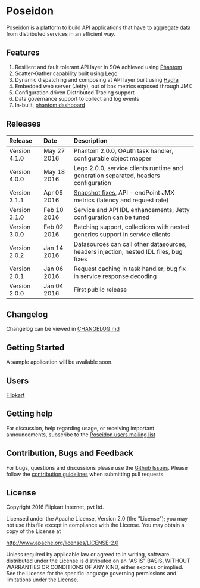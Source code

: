 Poseidon
=======

Poseidon is a platform to build API applications that have to aggregate data from distributed services in an efficient way.

## Features

1. Resilient and fault tolerant API layer in SOA achieved using [Phantom](https://github.com/flipkart/phantom) 
2. Scatter-Gather capability built using [Lego](https://github.com/flipkart-incubator/Lego)
3. Dynamic dispatching and composing at API layer built using [Hydra](https://github.com/flipkart-incubator/hydra)
4. Embedded web server (Jetty), out of box metrics exposed through JMX
5. Configuration driven Distributed Tracing support
6. Data governance support to collect and log events
7. In-built, [phantom dashboard](https://github.com/Flipkart/Phantom#phantom-consoles)

## Releases

| Release | Date | Description |
|:------------|:----------------|:------------|
| Version 4.1.0             | May 27 2016      |    Phantom 2.0.0, OAuth task handler, configurable object mapper
| Version 4.0.0             | May 18 2016      |    Lego 2.0.0, service clients runtime and generation separated, headers configuration 
| Version 3.1.1             | Apr 06 2016      |    [Snapshot fixes](https://github.com/flipkart-incubator/Poseidon/blob/master/CHANGELOG.md#311-snapshot-mar-20-2016), API - endPoint JMX metrics (latency and request rate)
| Version 3.1.0             | Feb 10 2016      |    Service and API IDL enhancements, Jetty configuration can be tuned
| Version 3.0.0             | Feb 02 2016      |    Batching support, collections with nested generics support in service clients 
| Version 2.0.2             | Jan 14 2016      |    Datasources can call other datasources, headers injection, nested IDL files, bug fixes 
| Version 2.0.1             | Jan 06 2016      |    Request caching in task handler, bug fix in service response decoding
| Version 2.0.0             | Jan 04 2016      |    First public release

## Changelog

Changelog can be viewed in [CHANGELOG.md](https://github.com/flipkart-incubator/Poseidon/blob/master/CHANGELOG.md)

## Getting Started

A sample application will be available soon.

## Users

[Flipkart](http://www.flipkart.com)

## Getting help
For discussion, help regarding usage, or receiving important announcements, subscribe to the [Poseidon users mailing list](https://groups.google.com/a/flipkart.com/forum/#!forum/poseidon-users)

## Contribution, Bugs and Feedback

For bugs, questions and discussions please use the [Github Issues](https://github.com/flipkart-incubator/Poseidon/issues).
Please follow the [contribution guidelines](https://github.com/flipkart-incubator/Poseidon/blob/master/CONTRIBUTING.md) when submitting pull requests.

## License

Copyright 2016 Flipkart Internet, pvt ltd.

Licensed under the Apache License, Version 2.0 (the "License");
you may not use this file except in compliance with the License.
You may obtain a copy of the License at

http://www.apache.org/licenses/LICENSE-2.0

Unless required by applicable law or agreed to in writing, software
distributed under the License is distributed on an "AS IS" BASIS,
WITHOUT WARRANTIES OR CONDITIONS OF ANY KIND, either express or implied.
See the License for the specific language governing permissions and
limitations under the License.
